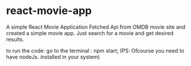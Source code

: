 # react-movie-app
A simple React Movie Application
Fetched Api from OMDB movie site and created a simple movie app.
Just search for a movie and get desired results.

to run the code:
go to the terminal : npm start;
(PS: Ofcourse you need to have nodeJs. installed in your system)